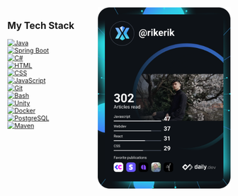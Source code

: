 <a href="https://app.daily.dev/rikerik">
  <img src="https://github.com/rikerik/rikerik/blob/main/devcard.svg" align="right" width="300" alt="Bakó Erik Dominik's Dev Card"/>
</a>

<div>
  
  ## My Tech Stack
  
[![Java](https://img.shields.io/badge/Java-orange?style=flat&logo=java&logoColor=white)](https://www.java.com/)
<br>
[![Spring Boot](https://img.shields.io/badge/Spring_Boot-6DB33F?style=flat&logo=spring-boot&logoColor=white)](https://spring.io/projects/spring-boot)
<br>
[![C#](https://img.shields.io/badge/C%23-blue?style=flat&logo=c-sharp&logoColor=white)](https://docs.microsoft.com/en-us/dotnet/csharp/)
<br>
[![HTML](https://img.shields.io/badge/HTML5-E34F26?style=flat&logo=html5&logoColor=white)](https://developer.mozilla.org/en-US/docs/Web/Guide/HTML/HTML5)
<br>
[![CSS](https://img.shields.io/badge/CSS3-1572B6?style=flat&logo=css3&logoColor=white)](https://developer.mozilla.org/en-US/docs/Web/CSS)
<br>
[![JavaScript](https://img.shields.io/badge/JavaScript-F7DF1E?style=flat&logo=javascript&logoColor=black)](https://developer.mozilla.org/en-US/docs/Web/JavaScript)
<br>
[![Git](https://img.shields.io/badge/Git-F05032?style=flat&logo=git&logoColor=white)](https://git-scm.com/)
<br>
[![Bash](https://img.shields.io/badge/Bash-4EAA25?style=flat&logo=gnu-bash&logoColor=white)](https://www.gnu.org/software/bash/)
<br>
[![Unity](https://img.shields.io/badge/Unity-000000?style=flat&logo=unity&logoColor=white)](https://unity.com/)
<br>
[![Docker](https://img.shields.io/badge/Docker-2496ED?style=flat&logo=docker&logoColor=white)](https://www.docker.com/)
<br>
[![PostgreSQL](https://img.shields.io/badge/PostgreSQL-336791?style=flat&logo=postgresql&logoColor=white)](https://www.postgresql.org/)
<br>
[![Maven](https://img.shields.io/badge/Maven-2496ED?style=flat-square&logo=apache-maven&logoColor=white)](https://maven.apache.org/)
<br>







  
</div>



<!--
**rikerik/rikerik** is a ✨ _special_ ✨ repository because its `README.md` (this file) appears on your GitHub profile.

Here are some ideas to get you started:

- 🔭 I’m currently working on ...
- 🌱 I’m currently learning ...
- 👯 I’m looking to collaborate on ...
- 🤔 I’m looking for help with ...
- 💬 Ask me about ...
- 📫 How to reach me: ...
- 😄 Pronouns: ...
- ⚡ Fun fact: ...
-->
